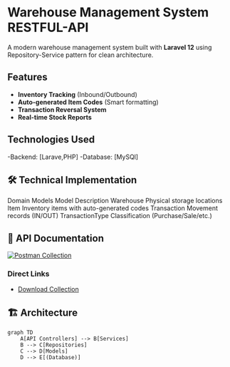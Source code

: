 #  Warehouse Management System RESTFUL-API


A modern warehouse management system built with **Laravel 12** using Repository-Service pattern for clean architecture.

##  Features

- **Inventory Tracking** (Inbound/Outbound)
- **Auto-generated Item Codes** (Smart formatting)
- **Transaction Reversal System**
- **Real-time Stock Reports**

## Technologies Used

-Backend: [Larave,PHP]
-Database: [MySQl]

## 🛠️ Technical Implementation
Domain Models
Model	Description
Warehouse	Physical storage locations
Item	Inventory items with auto-generated codes
Transaction	Movement records (IN/OUT)
TransactionType	Classification (Purchase/Sale/etc.)

## 🚀 API Documentation

[![Postman Collection](https://img.shields.io/badge/Postman-Collection-orange)]()

### Direct Links
- [Download Collection](Docs/warehouse_management.postman_collection.json)





## 🏗️ Architecture

```mermaid
graph TD
    A[API Controllers] --> B[Services]
    B --> C[Repositories]
    C --> D[Models]
    D --> E[(Database)]


